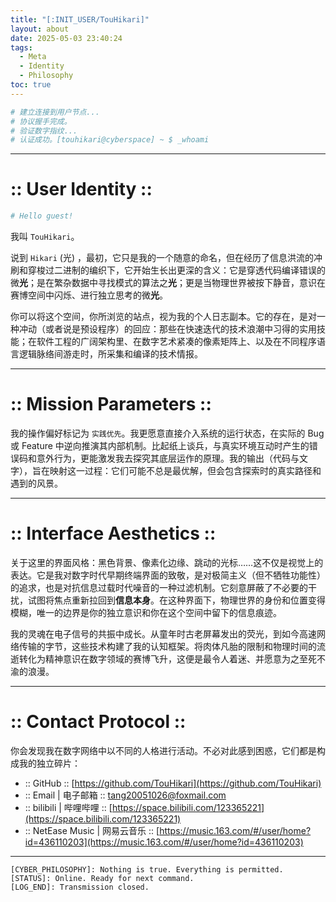 ```yaml
---
title: "[:INIT_USER/TouHikari]"
layout: about
date: 2025-05-03 23:40:24
tags:
  - Meta
  - Identity
  - Philosophy
toc: true
---
```


```bash
# 建立连接到用户节点...
# 协议握手完成。
# 验证数字指纹...
# 认证成功。[touhikari@cyberspace] ~ $ _whoami
```

***

# :: User Identity ::

```bash
# Hello guest!
```

我叫 `TouHikari`。

说到 `Hikari` (光) ，最初，它只是我的一个随意的命名，但在经历了信息洪流的冲刷和穿梭过二进制的编织下，它开始生长出更深的含义：它是穿透代码编译错误的微**光**；是在繁杂数据中寻找模式的算法之**光**；更是当物理世界被按下静音，意识在赛博空间中闪烁、进行独立思考的微**光**。

你可以将这个空间，你所浏览的站点，视为我的个人日志副本。它的存在，是对一种冲动（或者说是预设程序）的回应：那些在快速迭代的技术浪潮中习得的实用技能；在软件工程的广阔架构里、在数字艺术紧凑的像素矩阵上、以及在不同程序语言逻辑脉络间游走时，所采集和编译的技术情报。

<!-- more -->

***

# :: Mission Parameters ::

我的操作偏好标记为 `实践优先`。我更愿意直接介入系统的运行状态，在实际的 Bug 或 Feature 中逆向推演其内部机制。比起纸上谈兵，与真实环境互动时产生的错误码和意外行为，更能激发我去探究其底层运作的原理。我的输出（代码与文字），旨在映射这一过程：它们可能不总是最优解，但会包含探索时的真实路径和遇到的风景。

***

# :: Interface Aesthetics ::

关于这里的界面风格：黑色背景、像素化边缘、跳动的光标……这不仅是视觉上的表达。它是我对数字时代早期终端界面的致敬，是对极简主义（但不牺牲功能性）的追求，也是对抗信息过载时代噪音的一种过滤机制。它刻意屏蔽了不必要的干扰，试图将焦点重新拉回到**信息本身**。在这种界面下，物理世界的身份和位置变得模糊，唯一的边界是你的独立意识和你在这个空间中留下的信息痕迹。

我的灵魂在电子信号的共振中成长。从童年时古老屏幕发出的荧光，到如今高速网络传输的字节，这些技术构建了我的认知框架。将肉体凡胎的限制和物理时间的流逝转化为精神意识在数字领域的赛博飞升，这便是最令人着迷、并愿意为之至死不渝的浪漫。

***

# :: Contact Protocol ::

你会发现我在数字网络中以不同的人格进行活动。不必对此感到困惑，它们都是构成我的独立碎片：

*   :: GitHub :: 
    [https://github.com/TouHikari](https://github.com/TouHikari)
*   :: Email | 电子邮箱 :: 
    [tang20051026@foxmail.com](mailto:tang20051026@foxmail.com)
*   :: bilibili | 哔哩哔哩 :: 
    [https://space.bilibili.com/123365221](https://space.bilibili.com/123365221)
*   :: NetEase Music | 网易云音乐 :: 
    [https://music.163.com/#/user/home?id=436110203](https://music.163.com/#/user/home?id=436110203)

***

<!-- # :: System Command Output :: -->

```
[CYBER_PHILOSOPHY]: Nothing is true. Everything is permitted.
[STATUS]: Online. Ready for next command.
[LOG_END]: Transmission closed.
```

<br>
